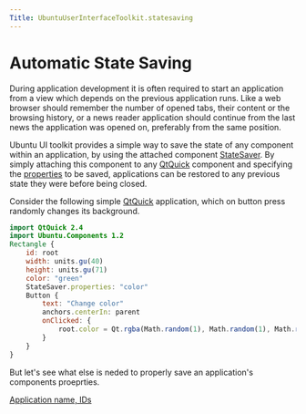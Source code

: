 ```yaml
---
Title: UbuntuUserInterfaceToolkit.statesaving
---
```

        
Automatic State Saving
======================

<span class="subtitle"></span>
<span id="details"></span>
During application development it is often required to start an application from a view which depends on the previous application runs. Like a web browser should remember the number of opened tabs, their content or the browsing history, or a news reader application should continue from the last news the application was opened on, preferably from the same position.

Ubuntu UI toolkit provides a simple way to save the state of any component within an application, by using the attached component [StateSaver](../Ubuntu.Components.StateSaver.md). By simply attaching this component to any [QtQuick](http://doc.qt.io/qt-5/qtquick-qmlmodule.html) component and specifying the [properties](../Ubuntu.Components.StateSaver.md#properties-prop) to be saved, applications can be restored to any previous state they were before being closed.

Consider the following simple [QtQuick](http://doc.qt.io/qt-5/qtquick-qmlmodule.html) application, which on button press randomly changes its background.

``` qml
import QtQuick 2.4
import Ubuntu.Components 1.2
Rectangle {
    id: root
    width: units.gu(40)
    height: units.gu(71)
    color: "green"
    StateSaver.properties: "color"
    Button {
        text: "Change color"
        anchors.centerIn: parent
        onClicked: {
            root.color = Qt.rgba(Math.random(1), Math.random(1), Math.random(1), 1);
        }
    }
}
```

But let's see what else is neded to properly save an application's components proeprties.

<a href="UbuntuUserInterfaceToolkit.statesaving1.md" class="nextPage">Application name, IDs</a>

